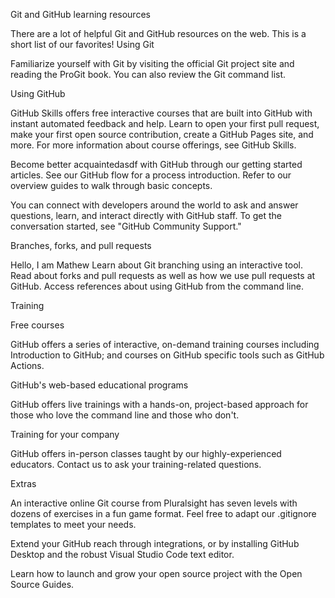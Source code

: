 Git and GitHub learning resources

There are a lot of helpful Git and GitHub resources on the web. 
This is a short list of our favorites!
Using Git

Familiarize yourself with Git by visiting the official Git project site and 
reading the ProGit book. You can also review the Git command list.

Using GitHub

GitHub Skills offers free interactive courses that are built into GitHub with 
instant automated feedback and help. Learn to open your first pull request, make 
your first open source contribution, create a GitHub Pages site, and more. For 
more information about course offerings, see GitHub Skills.

Become better acquaintedasdf  with GitHub through our getting started articles. See 
our GitHub flow for a process introduction. Refer to our overview guides to walk 
through basic concepts.

You can connect with developers around the world to ask and answer questions, 
learn, and interact directly with GitHub staff. To get the conversation started, 
see "GitHub Community Support."

Branches, forks, and pull requests

Hello, I am Mathew
Learn about Git branching using an interactive tool. Read about forks and pull 
requests as well as how we use pull requests at GitHub. Access references about 
using GitHub from the command line.

Training

Free courses

GitHub offers a series of interactive, on-demand training courses including 
Introduction to GitHub; and courses on GitHub specific tools such as GitHub 
Actions.

GitHub's web-based educational programs

GitHub offers live trainings with a hands-on, project-based approach for those 
who love the command line and those who don't.

Training for your company

GitHub offers in-person classes taught by our highly-experienced educators. 
Contact us to ask your training-related questions.

Extras

An interactive online Git course from Pluralsight has seven levels with dozens 
of exercises in a fun game format. Feel free to adapt our .gitignore templates 
to meet your needs.

Extend your GitHub reach through integrations, or by installing GitHub Desktop 
and the robust Visual Studio Code text editor.

Learn how to launch and grow your open source project with the Open Source 
Guides.